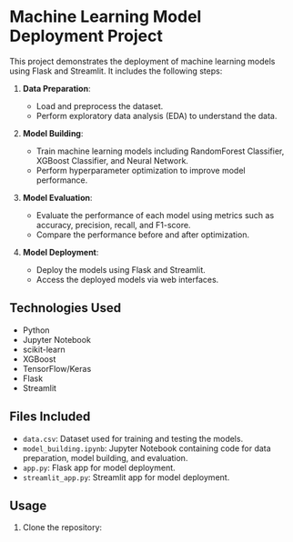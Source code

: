 # Machine Learning Model Deployment Project

This project demonstrates the deployment of machine learning models using Flask and Streamlit. It includes the following steps:

1. **Data Preparation**: 
   - Load and preprocess the dataset.
   - Perform exploratory data analysis (EDA) to understand the data.

2. **Model Building**:
   - Train machine learning models including RandomForest Classifier, XGBoost Classifier, and Neural Network.
   - Perform hyperparameter optimization to improve model performance.

3. **Model Evaluation**:
   - Evaluate the performance of each model using metrics such as accuracy, precision, recall, and F1-score.
   - Compare the performance before and after optimization.

4. **Model Deployment**:
   - Deploy the models using Flask and Streamlit.
   - Access the deployed models via web interfaces.

## Technologies Used

- Python
- Jupyter Notebook
- scikit-learn
- XGBoost
- TensorFlow/Keras
- Flask
- Streamlit

## Files Included

- `data.csv`: Dataset used for training and testing the models.
- `model_building.ipynb`: Jupyter Notebook containing code for data preparation, model building, and evaluation.
- `app.py`: Flask app for model deployment.
- `streamlit_app.py`: Streamlit app for model deployment.

## Usage

1. Clone the repository:
